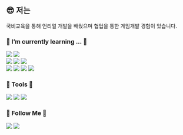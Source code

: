 <h2> 😎 저는 </h2>

국비교육을 통해 언리얼 개발을 배웠으며 협업을 통한 게임개발 경험이 있습니다.
<br>


<h3 align="left">📜  I’m currently learning ... 📜</h3>
<p align="left">
  <!-- <img src="https://img.shields.io/badge/Python-3766AB?style=flat-square&logo=Python&logoColor=white"/></a>-->
  <img src="https://img.shields.io/badge/C++-00599C?style=flat-square&logo=C%2B%2B&logoColor=white"/></a>
  <img src="https://img.shields.io/badge/C-A8B9CC?style=flat-square&logo=C&logoColor=white"/></a>
  <br>
  <img src="https://img.shields.io/badge/Javascript-ffb13b?style=flat-square&logo=javascript&logoColor=white"/></a>
  <img src="https://img.shields.io/badge/CSS-1572B6?style=flat-square&logo=css3&logoColor=white"/></a>
  <img src="https://img.shields.io/badge/HTML5-E34F26?style=flat-square&logo=HTML5&logoColor=white"/></a>
  <br>
  <img src="https://img.shields.io/badge/MongoDB-47A248?style=flat-square&logo=MongoDB&logoColor=white"/></a>
  <img src="https://img.shields.io/badge/Node.js-339933?style=flat-square&logo=Node.js&logoColor=white"/></a>
  <img src="https://img.shields.io/badge/Express-000000?style=flat-square&logo=Express&logoColor=white"/></a>
  <img src="https://img.shields.io/badge/Three.js-000000?style=flat-square&logo=Three.js&logoColor=white"/></a>
  
<h3 align="left">🔨 Tools 🔨</h3>
<p align="left">
 <img src="https://img.shields.io/badge/Unreal Engine-0E1128?style=flat-square&logo=Unreal%20Engine&logoColor=white"/></a> 
 <img src="https://img.shields.io/badge/Visual Studio-5C2D91?style=flat-square&logo=Visual%20Studio&logoColor=white"/></a>
 <img src="https://img.shields.io/badge/VSCode-007ACC?style=flat-square&logo=Visual%20Studio%20Code&logoColor=white"/></a>
</p>

<h3 align="left"> 🙏 Follow Me 🙏 </h3>
<p align="left">
<a href="https://rectangular-grill-1e9.notion.site/YGL-VR7-faad8336b1a5433aaed532b1ce77c770"><img src="https://img.shields.io/badge/Notion%20Blog-000000?style=flat-square&logo=Notion&logoColor=white"/></a>
<a href="mailto:swagee7@naver.com"><img src="https://img.shields.io/badge/Contact%20to%20Mail-d14836?style=flat-square&logo=Gmail&logoColor=white&link=swagee7@naver.com"/></a>
</p>


